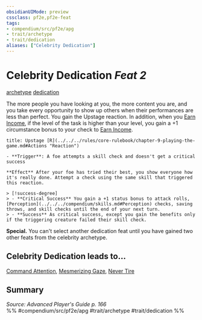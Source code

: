 ```yaml
---
obsidianUIMode: preview
cssclass: pf2e,pf2e-feat
tags:
- compendium/src/pf2e/apg
- trait/archetype
- trait/dedication
aliases: ["Celebrity Dedication"]
---
```

# Celebrity Dedication  *Feat 2*  
[archetype](../../rules/traits/archetype.md)  [dedication](../../rules/traits/dedication.md)  


The more people you have looking at you, the more content you are, and you take every opportunity to show up others when their performances are less than perfect. You gain the Upstage reaction. In addition, when you [Earn Income](../../rules/actions/earn-income.md), if the level of the task is higher than your level, you gain a +1 circumstance bonus to your check to [Earn Income](../../rules/actions/earn-income.md).

```ad-embed-ability
title: Upstage [R](../../../rules/core-rulebook/chapter-9-playing-the-game.md#Actions "Reaction")

- **Trigger**: A foe attempts a skill check and doesn't get a critical success

**Effect** After your foe has tried their best, you show everyone how it's really done. Attempt a check using the same skill that triggered this reaction.

> [!success-degree] 
> - **Critical Success** You gain a +1 status bonus to attack rolls, [Perception](../../../compendium/skills.md#Perception) checks, saving throws, and skill checks until the end of your next turn.
> - **Success** As critical success, except you gain the benefits only if the triggering creature failed their skill check.
```

**Special.** You can't select another dedication feat until you have gained two other feats from the celebrity archetype.

## Celebrity Dedication leads to...

[Command Attention](command-attention-apg.md), [Mesmerizing Gaze](mesmerizing-gaze-apg.md), [Never Tire](never-tire-apg.md)

## Summary

*Source: Advanced Player's Guide p. 166*  
%% #compendium/src/pf2e/apg #trait/archetype #trait/dedication %%
